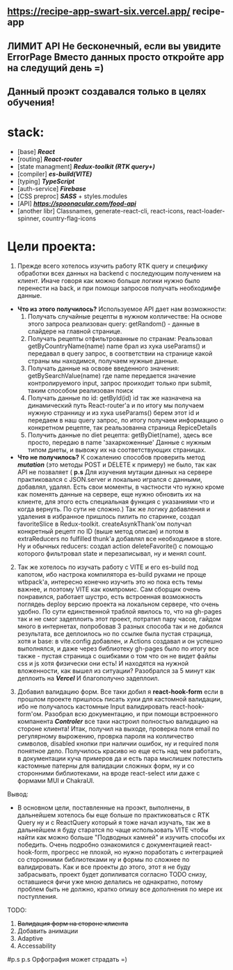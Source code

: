 ## https://recipe-app-swart-six.vercel.app/  recipe-app 
## ЛИМИТ API Не бесконечный, если вы увидите ErrorPage Вместо данных просто откройте app на следущий день =)
## Данный проэкт создавался только в целях обучения!

# stack: 
- [base] ***React***
- [routing] ***React-router*** 
- [state managment] ***Redux-toolkit (RTK query+)*** 
- [compiler] ***es-build(VITE)***
- [typing] ***TypeScript***
- [auth-service] ***Firebase***
- [CSS preproc] ***SASS*** + styles.modules
- [API] ***https://spoonacular.com/food-api***
- [another libr] Classnames, generate-react-cli, react-icons, react-loader-spinner, country-flag-icons 

# Цели проекта: 
1. Прежде всего хотелось изучить работу RTK query и специфику обработки всех данных на backend с последующим получением на клиент.
Иначе говоря как можно больше логики нужно было перенести на back, и при помощи запросов получать необходимфе данные. 
- **Что из этого получилось?** Используемое API дает нам возможности:
  1. Получать случайные рецепты в нужном колличестве: На основе этого запроса реализован query: getRandom() - данные в слайдере на главной странице.
  2. Получать рецепты отфильтрованные по странам: Реальзовал getByCountryName(name) name брал из хука useParams() и передавал в query запрос, 
  в соответствии на странице какой страны мы находимся, получаем нужные данные.
  3. Получать данные на освове введенного значения: getBySearchValue(name) где name передается значение контролируемого input, запрос проиходит только при submit,
  таким способом реализован поиск
  4. Получать данные по id: getById(id) id так же назначена на динамический путь React-router'a и по итогу мы получаем нужную странницу и из хука useParams() 
  берем  этот id и передаем в наш query запрос, по итогу получаем информацию о конкретном рецепте, так реальзованна страница RepiceDetails
  5. Получить  данные по diet рецепта: getByDiet(name), здесь все просто, передаю в name 'захаркоженные' Данные с нужным типом диеты, и вывожу их на соответствующих
  страницах.
- **Что не получилось?** К сожалению способов проверить метод ***mutation*** (это методы POST и DELETE к примеру) не было, так как API не позваляет
 ( **p.s** Для изучения мутации данных на сервере практиковался с JSON.server и локально игрался с данными, добавлял, удалял. Есть свои моменты, в частности что нужно
  кроме как поменять данные на сервере, еще нужно обновить их на клиенте, для этого есть специальная функция с указаниями что и когда вернуть. По сути не сложно.) 
  Так же логику добавления и удаления в избранное пришлось пилить по старинке, создал favoriteSlice в Redux-toolkit. createAsynkThank'ом получал конкретный рецепт по     ID (выше метод описан) и потом в extraReducers по fulfilled thunk'a добавлял все необходимое в store. Ну и обычных reducers: создал action deleteFavorite()
  c помощью которого фильтровал state и перезаписывал, ну и менял сount. 

2. Так же хотелось по изучать работу с VITE и его es-build под капотом, ибо настрока компилятора es-build руками не проще wtbpack'а, интересно конечно изучить это но пока есть темы важнее, и поэтому VITE как компромис. Сам сборщик очень понравился, работает шустро, есть встроенная возможность поглядеь deploy версию проекта на локальном сервере, что очень удобно. По сути единственной траблой явилось то, что на gh-pages так и не смог задеплоить этот проект, потратил пару часов, гайдом много в интернетах, попробовав 3 разных способа так и не добился результата, все деплоилось но по ссылке была пустая страцица, хотя и base: в vite.config добавлен, и Actions создавал и он успешно выполнялся, и даже через библиотеку gh-pages было по итогу все также - пустая страница с ошибками о том что он не видет файлы css и js хотя физически они есть! И находятся на нужной вложенности, как вышел из ситуации? Разобрался за 5 минут как деплоить на ***Vercel*** И благополучно задеплоил.

3. Добавил валидацию форм. Все таки добил я **react-hook-form** если в прошлом проекте пришлось писать хуки для кастомной валидации, ибо не получалось кастомные Input 
валидировать react-hook-form'ом. Разобрал всю документацию, и при помощи встроенного компанента ***Controler*** все таки настроил полностью валидацию на стороне клиента! Итак, получил на выходе, проверка поля email по регулярному вырожению, проврка пароля на колличество символов, disabled кнопки при наличии ошибок, ну и required поля понятное дело. Получилось красиво но еще есть над чем работать, в документации куча примеров да и есть пара мыслишек потестить кастомные патерны для валидации сложных форм, ну и со сторонними библиотеками, на вроде react-select или даже с формами MUI и ChakraUI. 

Вывод:
- В основном цели, поставленные на проэкт, выполнены, в дальнейшем хотелось бы еще больше по практиковаться с RTK Query ну и c ReactQuery который я тоже начал изучать, так же в дальнейшем я буду старатся по чаще использовать VITE чтобы найти как можно больше "Подводных камней" и изучить способы их победить. Очень подробно ознакомился с документацией react-hook-form, прогресс не плохой, но нужно поработать с интеграцией со сторонними библиотеками ну и формы по сложнее по валидировать. 
Как и все проекты до этого, этот я не буду забрасывать, проект будет допиливатся согласно TODO снизу, оставшиеся фичи уже мною делались не однакратно, потому проблем быть не должно, кратко опишу все дополнения по мере их поступления. 

TODO:
1. ~~Валидация форм на стороне клиента~~
2. Добавить анимации
3. Adaptive
4. Accessability


#p.s p.s Орфография может страдать =)
